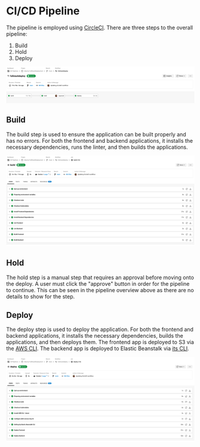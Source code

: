# CI/CD Pipeline

The pipeline is employed using [CircleCI](https://circleci.com/). There are three steps to the overall pipeline:
1. Build
2. Hold
3. Deploy

![Pipeline Overview](../screenshots/Pipeline.png)

## Build

The build step is used to ensure the application can be built properly and has no errors. For both the frontend and backend applications, it installs the necessary dependencies, runs the linter, and then builds the applications.

![Build Step](../screenshots/BuildStep.png)

## Hold

The hold step is a manual step that requires an approval before moving onto the deploy. A user must click the "approve" button in order for the pipeline to continue. This can be seen in the pipeline overview above as there are no details to show for the step.

## Deploy

The deploy step is used to deploy the application. For both the frontend and backend applications, it installs the necessary dependencies, builds the applications, and then deploys them. The frontend app is deployed to S3 via the [AWS CLI](https://aws.amazon.com/cli/). The backend app is deployed to Elastic Beanstalk via [its CLI](https://docs.aws.amazon.com/elasticbeanstalk/latest/dg/eb-cli3.html).

![Deploy Step](../screenshots/DeployStep.png)